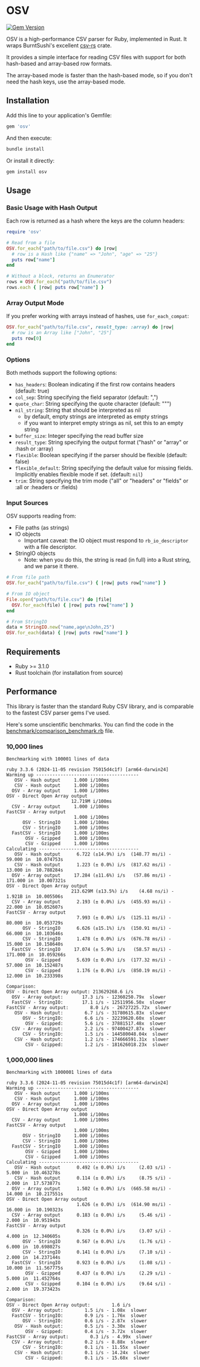 # OSV

[![Gem Version](https://badge.fury.io/rb/osv.svg)](https://badge.fury.io/rb/osv)

OSV is a high-performance CSV parser for Ruby, implemented in Rust. It wraps BurntSushi's excellent [csv-rs](https://github.com/BurntSushi/rust-csv) crate.

It provides a simple interface for reading CSV files with support for both hash-based and array-based row formats.

The array-based mode is faster than the hash-based mode, so if you don't need the hash keys, use the array-based mode.

## Installation

Add this line to your application's Gemfile:

```ruby
gem 'osv'
```

And then execute:

```bash
bundle install
```

Or install it directly:

```bash
gem install osv
```

## Usage

### Basic Usage with Hash Output

Each row is returned as a hash where the keys are the column headers:

```ruby
require 'osv'

# Read from a file
OSV.for_each("path/to/file.csv") do |row|
  # row is a Hash like {"name" => "John", "age" => "25"}
  puts row["name"]
end

# Without a block, returns an Enumerator
rows = OSV.for_each("path/to/file.csv")
rows.each { |row| puts row["name"] }
```

### Array Output Mode

If you prefer working with arrays instead of hashes, use `for_each_compat`:

```ruby
OSV.for_each("path/to/file.csv", result_type: :array) do |row|
  # row is an Array like ["John", "25"]
  puts row[0]
end
```

### Options

Both methods support the following options:

- `has_headers`: Boolean indicating if the first row contains headers (default: true)
- `col_sep`: String specifying the field separator (default: ",")
- `quote_char`: String specifying the quote character (default: "\"")
- `nil_string`: String that should be interpreted as nil
  - by default, empty strings are interpreted as empty strings
  - if you want to interpret empty strings as nil, set this to an empty string
- `buffer_size`: Integer specifying the read buffer size
- `result_type`: String specifying the output format ("hash" or "array" or :hash or :array)
- `flexible`: Boolean specifying if the parser should be flexible (default: false)
- `flexible_default`: String specifying the default value for missing fields. Implicitly enables flexible mode if set. (default: `nil`)
- `trim`: String specifying the trim mode ("all" or "headers" or "fields" or :all or :headers or :fields)

### Input Sources

OSV supports reading from:

- File paths (as strings)
- IO objects
  - Important caveat: the IO object must respond to `rb_io_descriptor` with a file descriptor.
- StringIO objects
  - Note: when you do this, the string is read (in full) into a Rust string, and we parse it there.

```ruby
# From file path
OSV.for_each("path/to/file.csv") { |row| puts row["name"] }

# From IO object
File.open("path/to/file.csv") do |file|
  OSV.for_each(file) { |row| puts row["name"] }
end

# From StringIO
data = StringIO.new("name,age\nJohn,25")
OSV.for_each(data) { |row| puts row["name"] }
```

## Requirements

- Ruby >= 3.1.0
- Rust toolchain (for installation from source)

## Performance

This library is faster than the standard Ruby CSV library, and is comparable to the fastest CSV parser gems I've used.

Here's some unscientific benchmarks. You can find the code in the [benchmark/comparison_benchmark.rb](benchmark/comparison_benchmark.rb) file.

### 10,000 lines

```
Benchmarking with 100001 lines of data

ruby 3.3.6 (2024-11-05 revision 75015d4c1f) [arm64-darwin24]
Warming up --------------------------------------
   OSV - Hash output     1.000 i/100ms
   CSV - Hash output     1.000 i/100ms
  OSV - Array output     1.000 i/100ms
OSV - Direct Open Array output
                        12.719M i/100ms
  CSV - Array output     1.000 i/100ms
FastCSV - Array output
                         1.000 i/100ms
      OSV - StringIO     1.000 i/100ms
      CSV - StringIO     1.000 i/100ms
  FastCSV - StringIO     1.000 i/100ms
       OSV - Gzipped     1.000 i/100ms
       CSV - Gzipped     1.000 i/100ms
Calculating -------------------------------------
   OSV - Hash output      6.722 (±14.9%) i/s  (148.77 ms/i) -     59.000 in  10.074753s
   CSV - Hash output      1.223 (± 0.0%) i/s  (817.62 ms/i) -     13.000 in  10.788284s
  OSV - Array output     17.284 (±11.6%) i/s   (57.86 ms/i) -    171.000 in  10.007321s
OSV - Direct Open Array output
                        213.629M (±13.5%) i/s    (4.68 ns/i) -      1.921B in  10.005506s
  CSV - Array output      2.193 (± 0.0%) i/s  (455.93 ms/i) -     22.000 in  10.052607s
FastCSV - Array output
                          7.993 (± 0.0%) i/s  (125.11 ms/i) -     80.000 in  10.053729s
      OSV - StringIO      6.626 (±15.1%) i/s  (150.91 ms/i) -     66.000 in  10.103646s
      CSV - StringIO      1.478 (± 0.0%) i/s  (676.78 ms/i) -     15.000 in  10.158640s
  FastCSV - StringIO     17.074 (± 5.9%) i/s   (58.57 ms/i) -    171.000 in  10.059266s
       OSV - Gzipped      5.639 (± 0.0%) i/s  (177.32 ms/i) -     57.000 in  10.152487s
       CSV - Gzipped      1.176 (± 0.0%) i/s  (850.19 ms/i) -     12.000 in  10.233398s

Comparison:
OSV - Direct Open Array output: 213629268.6 i/s
  OSV - Array output:       17.3 i/s - 12360250.79x  slower
  FastCSV - StringIO:       17.1 i/s - 12511956.50x  slower
FastCSV - Array output:        8.0 i/s - 26727225.72x  slower
   OSV - Hash output:        6.7 i/s - 31780615.83x  slower
      OSV - StringIO:        6.6 i/s - 32239620.60x  slower
       OSV - Gzipped:        5.6 i/s - 37881517.48x  slower
  CSV - Array output:        2.2 i/s - 97400427.87x  slower
      CSV - StringIO:        1.5 i/s - 144580048.04x  slower
   CSV - Hash output:        1.2 i/s - 174666591.31x  slower
       CSV - Gzipped:        1.2 i/s - 181626018.23x  slower
```

### 1,000,000 lines

```
Benchmarking with 1000001 lines of data

ruby 3.3.6 (2024-11-05 revision 75015d4c1f) [arm64-darwin24]
Warming up --------------------------------------
   OSV - Hash output     1.000 i/100ms
   CSV - Hash output     1.000 i/100ms
  OSV - Array output     1.000 i/100ms
OSV - Direct Open Array output
                         1.000 i/100ms
  CSV - Array output     1.000 i/100ms
FastCSV - Array output
                         1.000 i/100ms
      OSV - StringIO     1.000 i/100ms
      CSV - StringIO     1.000 i/100ms
  FastCSV - StringIO     1.000 i/100ms
       OSV - Gzipped     1.000 i/100ms
       CSV - Gzipped     1.000 i/100ms
Calculating -------------------------------------
   OSV - Hash output      0.492 (± 0.0%) i/s     (2.03 s/i) -      5.000 in  10.463278s
   CSV - Hash output      0.114 (± 0.0%) i/s     (8.75 s/i) -      2.000 in  17.573877s
  OSV - Array output      1.502 (± 0.0%) i/s  (665.58 ms/i) -     14.000 in  10.217551s
OSV - Direct Open Array output
                          1.626 (± 0.0%) i/s  (614.90 ms/i) -     16.000 in  10.190323s
  CSV - Array output      0.183 (± 0.0%) i/s     (5.46 s/i) -      2.000 in  10.951943s
FastCSV - Array output
                          0.326 (± 0.0%) i/s     (3.07 s/i) -      4.000 in  12.340605s
      OSV - StringIO      0.567 (± 0.0%) i/s     (1.76 s/i) -      6.000 in  10.698027s
      CSV - StringIO      0.141 (± 0.0%) i/s     (7.10 s/i) -      2.000 in  14.237144s
  FastCSV - StringIO      0.923 (± 0.0%) i/s     (1.08 s/i) -     10.000 in  11.567775s
       OSV - Gzipped      0.437 (± 0.0%) i/s     (2.29 s/i) -      5.000 in  11.452764s
       CSV - Gzipped      0.104 (± 0.0%) i/s     (9.64 s/i) -      2.000 in  19.373423s

Comparison:
OSV - Direct Open Array output:        1.6 i/s
  OSV - Array output:        1.5 i/s - 1.08x  slower
  FastCSV - StringIO:        0.9 i/s - 1.76x  slower
      OSV - StringIO:        0.6 i/s - 2.87x  slower
   OSV - Hash output:        0.5 i/s - 3.30x  slower
       OSV - Gzipped:        0.4 i/s - 3.72x  slower
FastCSV - Array output:        0.3 i/s - 4.99x  slower
  CSV - Array output:        0.2 i/s - 8.88x  slower
      CSV - StringIO:        0.1 i/s - 11.55x  slower
   CSV - Hash output:        0.1 i/s - 14.24x  slower
       CSV - Gzipped:        0.1 i/s - 15.68x  slower
```
